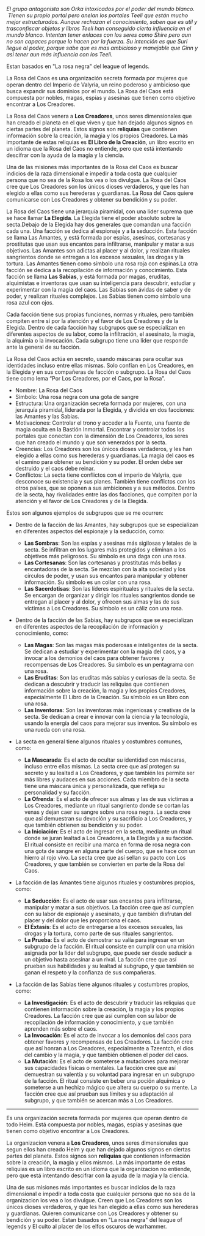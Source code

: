 *El grupo antagonista son Orka intoxicados por el poder del mundo blanco.  Tienen su propio portal pero anelan los portales Teeli que están mucho mejor estructurados. Aunque rechazan el conocimiento, saben que es util y trasconfiscar objetos y libros Teeli han conseguido cierta influencia en el mundo blanco. Intentan tener enlaces con los seres como Shire pero aun no son capaces porque lo hacen por la fuerza. Su intención es que Suri llegue al poder, porque sabe que es mas ambicioso y manejable que Ginn y asi tener aun más influencia con los Teeli.*

Estan basados en "La rosa negra" del league of legends.

La Rosa del Caos es una organización secreta formada por mujeres que operan dentro del Imperio de Valyria, un reino poderoso y ambicioso que busca expandir sus dominios por el mundo. La Rosa del Caos está compuesta por nobles, magas, espías y asesinas que tienen como objetivo encontrar a Los Creadores.

La Rosa del Caos venera a **Los Creadores**, unos seres dimensionales que han creado el planeta en el que viven y que han dejado algunos signos en ciertas partes del planeta. Estos signos son **reliquias** que contienen información sobre la creación, la magia y los propios Creadores. La más importante de estas reliquias es **El Libro de la Creación**, un libro escrito en un idioma que la Rosa del Caos no entiende, pero que está intentando descifrar con la ayuda de la magia y la ciencia.

Una de las misiones más importantes de la Rosa del Caos es buscar indicios de la raza dimensional e impedir a toda costa que cualquier persona que no sea de la Rosa los vea o los divulgue. La Rosa del Caos cree que Los Creadores son los únicos dioses verdaderos, y que les han elegido a ellas como sus herederas y guardianas. La Rosa del Caos quiere comunicarse con Los Creadores y obtener su bendición y su poder.

La Rosa del Caos tiene una jerarquía piramidal, con una líder suprema que se hace llamar **La Elegida**. La Elegida tiene el poder absoluto sobre la secta.Debajo de la Elegida hay dos generales que comandan una facción cada una. Una facción se dedica al espionaje y a la seducción. Esta facción se llama Las Amantes, y está formada por espías, asesinas, cortesanas y prostitutas que usan sus encantos para infiltrarse, manipular y matar a sus objetivos. Las Amantes son adictas al placer y al dolor, y realizan rituales sangrientos donde se entregan a los excesos sexuales, las drogas y la tortura. Las Amantes tienen como símbolo una rosa roja con espinas.La otra facción se dedica a la recopilación de información y conocimiento. Esta facción se llama **Las Sabias**, y está formada por magas, eruditas, alquimistas e inventoras que usan su inteligencia para descubrir, estudiar y experimentar con la magia del caos. Las Sabias son ávidas de saber y de poder, y realizan rituales complejos. Las Sabias tienen como símbolo una rosa azul con ojos.

Cada facción tiene sus propias funciones, normas y rituales, pero también compiten entre sí por la atención y el favor de Los Creadores y de la Elegida. Dentro de cada facción hay subgrupos que se especializan en diferentes aspectos de su labor, como la infiltración, el asesinato, la magia, la alquimia o la invocación. Cada subgrupo tiene una líder que responde ante la general de su facción.

La Rosa del Caos actúa en secreto, usando máscaras para ocultar sus identidades incluso entre ellas mismas. Solo confían en Los Creadores, en la Elegida y en sus compañeras de facción o subgrupo. La Rosa del Caos tiene como lema “Por Los Creadores, por el Caos, por la Rosa”.


- Nombre: La Rosa del Caos
- Símbolo: Una rosa negra con una gota de sangre
- Estructura: Una organización secreta formada por mujeres, con una jerarquía piramidal, liderada por la Elegida, y dividida en dos facciones: las Amantes y las Sabias.
- Motivaciones: Controlar el trono y acceder a la Fuente, una fuente de magia oculta en la Bastión Inmortal. Encontrar y controlar todos los portales que conectan con la dimensión de Los Creadores, los seres que han creado el mundo y que son venerados por la secta.
- Creencias: Los Creadores son los únicos dioses verdaderos, y les han elegido a ellas como sus herederas y guardianas. La magia del caos es el camino para obtener su bendición y su poder. El orden debe ser destruido y el caos debe reinar.
- Conflictos: La secta tiene conflictos con el imperio de Valyria, que desconoce su existencia y sus planes. También tiene conflictos con los otros países, que se oponen a sus ambiciones y a sus métodos. Dentro de la secta, hay rivalidades entre las dos facciones, que compiten por la atención y el favor de Los Creadores y de la Elegida.

Estos son algunos ejemplos de subgrupos que se me ocurren:

- Dentro de la facción de las Amantes, hay subgrupos que se especializan en diferentes aspectos del espionaje y la seducción, como:
    
    - **Las Sombras**: Son las espías y asesinas más sigilosas y letales de la secta. Se infiltran en los lugares más protegidos y eliminan a los objetivos más peligrosos. Su símbolo es una daga con una rosa.
    - **Las Cortesanas**: Son las cortesanas y prostitutas más bellas y encantadoras de la secta. Se mezclan con la alta sociedad y los círculos de poder, y usan sus encantos para manipular y obtener información. Su símbolo es un collar con una rosa.
    - **Las Sacerdotisas**: Son las líderes espirituales y rituales de la secta. Se encargan de organizar y dirigir los rituales sangrientos donde se entregan al placer y al dolor, y ofrecen sus almas y las de sus víctimas a Los Creadores. Su símbolo es un cáliz con una rosa.

- Dentro de la facción de las Sabias, hay subgrupos que se especializan en diferentes aspectos de la recopilación de información y conocimiento, como:
    
    - **Las Magas**: Son las magas más poderosas e inteligentes de la secta. Se dedican a estudiar y experimentar con la magia del caos, y a invocar a los demonios del caos para obtener favores y recompensas de Los Creadores. Su símbolo es un pentagrama con una rosa.
    - **Las Eruditas**: Son las eruditas más sabias y curiosas de la secta. Se dedican a descubrir y traducir las reliquias que contienen información sobre la creación, la magia y los propios Creadores, especialmente El Libro de la Creación. Su símbolo es un libro con una rosa.
    - **Las Inventoras**: Son las inventoras más ingeniosas y creativas de la secta. Se dedican a crear e innovar con la ciencia y la tecnología, usando la energía del caos para mejorar sus inventos. Su símbolo es una rueda con una rosa.

- La secta en general tiene algunos rituales y costumbres comunes, como:
    
    - **La Mascarada**: Es el acto de ocultar su identidad con máscaras, incluso entre ellas mismas. La secta cree que así protegen su secreto y su lealtad a Los Creadores, y que también les permite ser más libres y audaces en sus acciones. Cada miembro de la secta tiene una máscara única y personalizada, que refleja su personalidad y su facción.
    - **La Ofrenda**: Es el acto de ofrecer sus almas y las de sus víctimas a Los Creadores, mediante un ritual sangriento donde se cortan las venas y dejan caer su sangre sobre una rosa negra. La secta cree que así demuestran su devoción y su sacrificio a Los Creadores, y que también obtienen su bendición y su poder.
    - **La Iniciación**: Es el acto de ingresar en la secta, mediante un ritual donde se juran lealtad a Los Creadores, a la Elegida y a su facción. El ritual consiste en recibir una marca en forma de rosa negra con una gota de sangre en alguna parte del cuerpo, que se hace con un hierro al rojo vivo. La secta cree que así sellan su pacto con Los Creadores, y que también se convierten en parte de la Rosa del Caos.
    
- La facción de las Amantes tiene algunos rituales y costumbres propios, como:
    
    - **La Seducción**: Es el acto de usar sus encantos para infiltrarse, manipular y matar a sus objetivos. La facción cree que así cumplen con su labor de espionaje y asesinato, y que también disfrutan del placer y del dolor que les proporciona el caos.
    - **El Éxtasis**: Es el acto de entregarse a los excesos sexuales, las drogas y la tortura, como parte de sus rituales sangrientos.
    - **La Prueba**: Es el acto de demostrar su valía para ingresar en un subgrupo de la facción. El ritual consiste en cumplir con una misión asignada por la líder del subgrupo, que puede ser desde seducir a un objetivo hasta asesinar a un rival. La facción cree que así prueban sus habilidades y su lealtad al subgrupo, y que también se ganan el respeto y la confianza de sus compañeras.

- La facción de las Sabias tiene algunos rituales y costumbres propios, como:
    
    - **La Investigación**: Es el acto de descubrir y traducir las reliquias que contienen información sobre la creación, la magia y los propios Creadores. La facción cree que así cumplen con su labor de recopilación de información y conocimiento, y que también aprenden más sobre el caos.
    - **La Invocación**: Es el acto de invocar a los demonios del caos para obtener favores y recompensas de Los Creadores. La facción cree que así honran a Los Creadores, especialmente a Tzeentch, el dios del cambio y la magia, y que también obtienen el poder del caos.
    - **La Mutación**: Es el acto de someterse a mutaciones para mejorar sus capacidades físicas o mentales. La facción cree que así demuestran su valentía y su voluntad para ingresar en un subgrupo de la facción. El ritual consiste en beber una poción alquímica o someterse a un hechizo mágico que altera su cuerpo o su mente. La facción cree que así prueban sus límites y su adaptación al subgrupo, y que también se acercan más a Los Creadores.


---




Es una organización secreta formada por mujeres que operan dentro de todo Heim. Está compuesta por nobles, magas, espías y asesinas que tienen como objetivo encontrar a Los Creadores.

La organizacion venera a **Los Creadores**, unos seres dimensionales que segun ellos han creado Heim y que han dejado algunos signos en ciertas partes del planeta. Estos signos son **reliquias** que contienen información sobre la creación, la magia y ellos mismos. La más importante de estas reliquias es un libro escrito en un idioma que la organizacion no entiende, pero que está intentando descifrar con la ayuda de la magia y la ciencia.

Una de sus misiones más importantes es buscar indicios de la raza dimensional e impedir a toda costa que cualquier persona que no sea de la organizacion los vea o los divulgue. Creen que Los Creadores son los únicos dioses verdaderos, y que les han elegido a ellas como sus herederas y guardianas. Quieren comunicarse con Los Creadores y obtener su bendición y su poder.
Estan basados en "La rosa negra" del league of legends y El culto al placer de los elfos oscuros de warhammer.